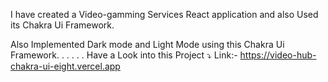 I have created a Video-gamming Services React application and also Used its Chakra Ui Framework.

Also Implemented Dark mode and Light Mode using this Chakra Ui Framework.
.
.
.
.
.
Have a Look into this Project ⤵
Link:- https://video-hub-chakra-ui-eight.vercel.app
